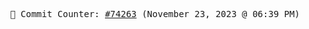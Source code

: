 <p align="center">
    <samp>
        📮 Commit Counter: <a href="https://github.com/Javascript-void0/Javascript-void0/commits/main">#74263</a> (November 23, 2023 @ 06:39 PM)
    </samp>
</p>